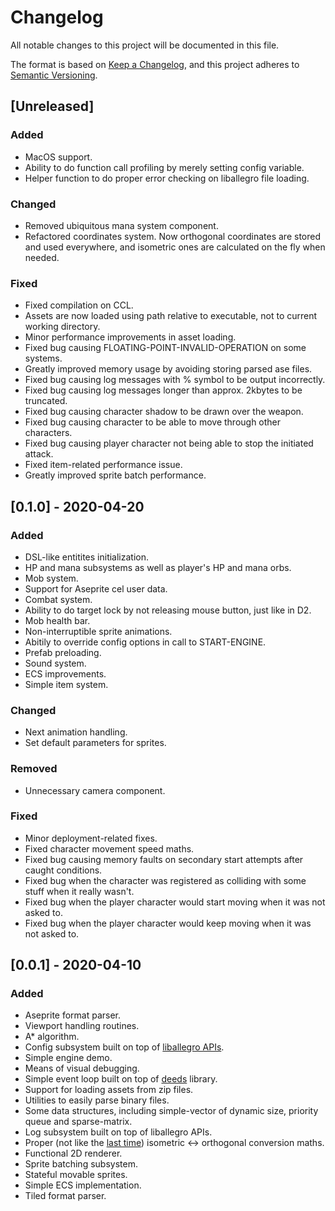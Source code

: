 # Changelog
All notable changes to this project will be documented in this file.

The format is based on [Keep a Changelog](https://keepachangelog.com/en/1.1.0),
and this project adheres to [Semantic Versioning](https://semver.org/spec/v2.0.0.html).

## [Unreleased]
### Added
- MacOS support.
- Ability to do function call profiling by merely setting config variable.
- Helper function to do proper error checking on liballegro file loading.

### Changed
- Removed ubiquitous mana system component.
- Refactored coordinates system. Now orthogonal coordinates are stored and used everywhere, and isometric ones are calculated on the fly when needed.

### Fixed
- Fixed compilation on CCL.
- Assets are now loaded using path relative to executable, not to current working directory.
- Minor performance improvements in asset loading.
- Fixed bug causing FLOATING-POINT-INVALID-OPERATION on some systems.
- Greatly improved memory usage by avoiding storing parsed ase files.
- Fixed bug causing log messages with % symbol to be output incorrectly.
- Fixed bug causing log messages longer than approx. 2kbytes to be truncated.
- Fixed bug causing character shadow to be drawn over the weapon.
- Fixed bug causing character to be able to move through other characters.
- Fixed bug causing player character not being able to stop the initiated attack.
- Fixed item-related performance issue.
- Greatly improved sprite batch performance.


## [0.1.0] - 2020-04-20
### Added
- DSL-like entitites initialization.
- HP and mana subsystems as well as player's HP and mana orbs.
- Mob system.
- Support for Aseprite cel user data.
- Combat system.
- Ability to do target lock by not releasing mouse button, just like in D2.
- Mob health bar.
- Non-interruptible sprite animations.
- Abitily to override config options in call to START-ENGINE.
- Prefab preloading.
- Sound system.
- ECS improvements.
- Simple item system.

### Changed
- Next animation handling.
- Set default parameters for sprites.

### Removed
- Unnecessary camera component.

### Fixed
- Minor deployment-related fixes.
- Fixed character movement speed maths.
- Fixed bug causing memory faults on secondary start attempts after caught conditions.
- Fixed bug when the character was registered as colliding with some stuff when it really wasn't.
- Fixed bug when the player character would start moving when it was not asked to.
- Fixed bug when the player character would keep moving when it was not asked to.

## [0.0.1] - 2020-04-10
### Added
- Aseprite format parser.
- Viewport handling routines.
- A* algorithm.
- Config subsystem built on top of [liballegro APIs](https://liballeg.org/a5docs/5.2.0/config.html).
- Simple engine demo.
- Means of visual debugging.
- Simple event loop built on top of [deeds](https://github.com/Shinmera/deeds) library.
- Support for loading assets from zip files.
- Utilities to easily parse binary files.
- Some data structures, including simple-vector of dynamic size, priority queue and sparse-matrix.
- Log subsystem built on top of liballegro APIs.
- Proper (not like the [last time](https://awkravchuk.itch.io/darkness-looming)) isometric <-> orthogonal conversion maths.
- Functional 2D renderer.
- Sprite batching subsystem.
- Stateful movable sprites.
- Simple ECS implementation.
- Tiled format parser.
